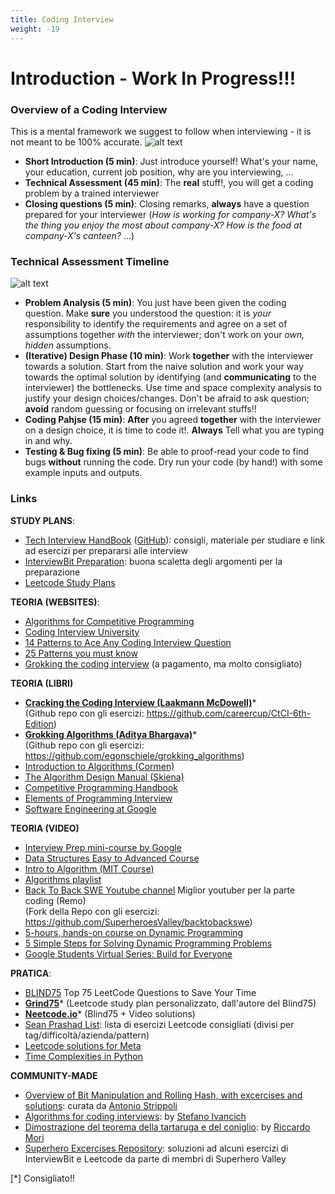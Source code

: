 ```yaml
---
title: Coding Interview
weight: -19
---
```


# Introduction - Work In Progress!!!
### Overview of a Coding Interview
This is a mental framework we suggest to follow when interviewing - it is not meant to be 100% accurate.
![alt text](/media/coding-timeline.jpg)
  - **Short Introduction (5 min)**: Just introduce yourself! What's your name, your education, current job position, why are you interviewing, ...
  - **Technical Assessment (45 min)**: The **real** stuff!, you will get a coding problem by a trained interviewer
  - **Closing questions  (5 min)**: Closing remarks, **always** have a question prepared for your interviewer 
      (*How is working for company-X? What's the thing you enjoy the most about company-X? How is the food at company-X's canteen?* ...)

### Technical Assessment Timeline
![alt text](/media/tech-assess-timeline.jpg)
  - **Problem Analysis (5 min)**: You just have been given the coding question. Make **sure** you understood the question: it is *your* responsibility to identify the requirements and agree on a set of assumptions together *with* the interviewer; don't work on your *own, hidden* assumptions.
  - **(Iterative) Design Phase (10 min)**: Work **together** with the interviewer towards a solution. Start from the naive solution and work your way towards the optimal solution by identifying (and **communicating** to the interviewer) the bottlenecks. Use time and space complexity analysis to justify your design choices/changes. Don't be afraid to ask question; **avoid** random guessing or focusing on irrelevant stuffs!!
  - **Coding Pahjse (15 min)**: **After** you agreed **together** with the interviewer on a design choice, it is time to code it!. **Always** Tell what you are typing in and why. 
  - **Testing & Bug fixing (5 min)**: Be able to proof-read your code to find bugs **without** running the code. Dry run your code (by hand!) with some example inputs and outputs.


### Links
**STUDY PLANS**:
  - [Tech Interview HandBook](https://techinterviewhandbook.org/) ([GitHub](https://github.com/yangshun/tech-interview-handbook)): consigli, materiale per studiare e link ad esercizi per prepararsi alle interview
  - [InterviewBit Preparation](https://www.interviewbit.com/courses/programming/): buona scaletta degli argomenti per la preparazione
  - [Leetcode Study Plans](https://github.com/SuperheroesValley/Leetcode-Study-Plans)


**TEORIA (WEBSITES)**:
  - [Algorithms for Competitive Programming](https://cp-algorithms.com/index.html)
  - [Coding Interview University](https://github.com/jwasham/coding-interview-university)
  - [14 Patterns to Ace Any Coding Interview Question](https://hackernoon.com/14-patterns-to-ace-any-coding-interview-question-c5bb3357f6ed)
  - [25 Patterns you must know](https://medium.com/interviewnoodle/grokking-leetcode-a-smarter-way-to-prepare-for-coding-interviews-e86d5c9fe4e1)
  - [Grokking the coding interview](https://www.educative.io/courses/grokking-the-coding-interview) (a pagamento, ma molto consigliato)

**TEORIA (LIBRI)**
  - [**Cracking the Coding Interview (Laakmann McDowell)**](https://www.amazon.it/Cracking-Coding-Interview-Programming-Questions/dp/0984782850)*\
    (Github repo con gli esercizi: https://github.com/careercup/CtCI-6th-Edition)
  - [**Grokking Algorithms (Aditya Bhargava)**](https://www.amazon.com/Grokking-Algorithms-illustrated-programmers-curious/dp/1617292230)*\
    (Github repo con gli esercizi: https://github.com/egonschiele/grokking_algorithms)
  - [Introduction to Algorithms (Cormen)](https://www.amazon.it/Introduzione-agli-algoritmi-strutture-dati/dp/883866515X)
  - [The Algorithm Design Manual (Skiena)](https://www.amazon.it/Algorithm-Design-Manual-Steven-Skiena/dp/3030542556)
  - [Competitive Programming Handbook](http://www2.compute.dtu.dk/courses/02282/2021/nca/CPbook.pdf)
  - [Elements of Programming Interview](https://elementsofprogramminginterviews.com/)
  - [Software Engineering at Google](https://abseil.io/resources/swe-book)

**TEORIA (VIDEO)**
  - [Interview Prep mini-course by Google](https://techdevguide.withgoogle.com/paths/interview)
  - [Data Structures Easy to Advanced Course](https://www.youtube.com/watch?v=RBSGKlAvoiM)
  - [Intro to Algorithm (MIT Course)](https://www.youtube.com/playlist?list=PLUl4u3cNGP63EdVPNLG3ToM6LaEUuStEY)
  - [Algorithms playlist](https://www.youtube.com/playlist?list=PLDN4rrl48XKpZkf03iYFl-O29szjTrs_O)
  - [Back To Back SWE Youtube channel](https://www.youtube.com/channel/UCmJz2DV1a3yfgrR7GqRtUUA) Miglior youtuber per la parte coding (Remo) <br />
  (Fork della Repo con gli esercizi: https://github.com/SuperheroesValley/backtobackswe)
  - [5-hours, hands-on course on Dynamic Programming ](https://www.youtube.com/watch?v=oBt53YbR9Kk)
  - [5 Simple Steps for Solving Dynamic Programming Problems](https://www.youtube.com/watch?v=aPQY__2H3tE)
  - [Google Students Virtual Series: Build for Everyone](https://careersonair.withgoogle.com/events/bfe-series)


**PRATICA**:
  - [BLIND75](https://www.teamblind.com/post/New-Year-Gift---Curated-List-of-Top-75-LeetCode-Questions-to-Save-Your-Time-OaM1orEU) Top 75 LeetCode Questions to Save Your Time
  - [**Grind75**](https://www.techinterviewhandbook.org/grind75)* (Leetcode study plan personalizzato, dall'autore del Blind75)
  - [**Neetcode.io**](https://neetcode.io/)* (Blind75 + Video solutions)
  - [Sean Prashad List](https://seanprashad.com/leetcode-patterns/): lista di esercizi Leetcode consigliati (divisi per tag/difficoltà/azienda/pattern)
  - [Leetcode solutions for Meta](https://flint-lynx-d21.notion.site/4a2872c685da44b5a377a5f939314f18?v=20a16d33403e48fc967bb939547893b1)
  - [Time Complexities in Python](https://wiki.python.org/moin/TimeComplexity)

 **COMMUNITY-MADE**
 - [Overview of Bit Manipulation and Rolling Hash, with excercises and solutions](https://github.com/CoffeeStraw/CP-SWE-Interviews/blob/main/Report.pdf): curata da [Antonio Strippoli](https://github.com/CoffeeStraw)
 - [Algorithms for coding interviews](/attachments/Algorithms-for-coding-interviews.pdf): by [Stefano Ivancich](https://github.com/ivaste)
 - [Dimostrazione del teorema della tartaruga e del coniglio](/attachments/dimostrazione_hare_tortoise.pdf): by [Riccardo Mori](https://github.com/patacca)
 - [Superhero Excercises Repository](https://github.com/SuperheroesValley/superheroes-exercises): soluzioni ad alcuni esercizi di InterviewBit e Leetcode da parte di membri di Superhero Valley


 [*] Consigliato!!
